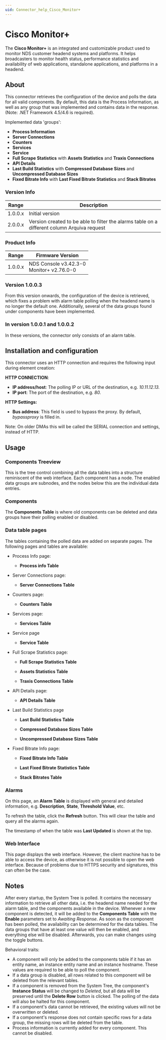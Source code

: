 ```yaml
---
uid: Connector_help_Cisco_Monitor+
---
```


# Cisco Monitor+

The **Cisco Monitor+** is an integrated and customizable product used to monitor NDS customer headend systems and platforms. It helps broadcasters to monitor health status, performance statistics and availability of web applications, standalone applications, and platforms in a headend.

## About

This connector retrieves the configuration of the device and polls the data for all valid components. By default, this data is the Process Information, as well as any group that was implemented and contains data in the response. (Note: .NET Framework 4.5/4.6 is required).

Implemented data 'groups':

- **Process Information**
- **Server Connections**
- **Counters**
- **Services**
- **Service**
- **Full Scrape Statistics** with **Assets Statistics** and **Traxis Connections**
- **API Details**
- **Last Build Statistics** with **Compressed Database Sizes** and **Uncompressed Database Sizes**
- **Fixed Bitrate Info** with **Last Fixed Bitrate Statistics** and **Stack Bitrates**

### Version Info

| Range   | Description                                                                                 |
|---------|---------------------------------------------------------------------------------------------|
| 1.0.0.x | Initial version                                                                             |
| 2.0.0.x | Version created to be able to filter the alarms table on a different column Arquiva request |

### Product Info

| Range   | Firmware Version                            |
|---------|---------------------------------------------|
| 1.0.0.x | NDS Console v3.42.3-0<br>Monitor+ v2.76.0-0 |

### Version 1.0.0.3

From this version onwards, the configuration of the device is retrieved, which fixes a problem with alarm table polling when the headend name is no longer the default one. Additionally, several of the data groups found under components have been implemented.

### In version 1.0.0.1 and 1.0.0.2

In these versions, the connector only consists of an alarm table.

## Installation and configuration

This connector uses an HTTP connection and requires the following input during element creation:

**HTTP CONNECTION**:

- **IP address/host**: The polling IP or URL of the destination, e.g. *10.11.12.13.*
- **IP port**: The port of the destination, e.g. *80.*

**HTTP Settings:**

- **Bus address**: This field is used to bypass the proxy. By default, *bypassproxy* is filled in.

Note: On older DMAs this will be called the SERIAL connection and settings, instead of HTTP.

## Usage

### Components Treeview

This is the tree control combining all the data tables into a structure reminiscent of the web interface. Each component has a node. The enabled data groups are subnodes, and the nodes below this are the individual data entries.

### Components

The **Components Table** is where old components can be deleted and data groups have their polling enabled or disabled.

### Data table pages

The tables containing the polled data are added on separate pages. The following pages and tables are available:

- Process Info page:

  - **Process info Table**

- Server Connections page:

  - **Server Connections Table**

- Counters page:

  - **Counters Table**

- Services page:

  - **Services Table**

- Service page

  - **Service Table**

- Full Scrape Statistics page:

  - **Full Scrape Statistics Table**

  - **Assets Statistics Table**

  - **Traxis Connections Table**

- API Details page:

  - **API Details Table**

- Last Build Statistics page

  - **Last Build Statistics Table**

  - **Compressed Database Sizes Table**

  - **Uncompressed Database Sizes Table**

- Fixed Bitrate Info page:

  - **Fixed Bitrate Info Table**

  - **Last Fixed Bitrate Statistics Table**

  - **Stack Bitrates Table**

### Alarms

On this page, an **Alarm Table** is displayed with general and detailed information, e.g. **Description**, **State**, **Threshold Value**, etc.

To refresh the table, click the **Refresh** button. This will clear the table and query all the alarms again.

The timestamp of when the table was **Last Updated** is shown at the top.

### Web Interface

This page displays the web interface. However, the client machine has to be able to access the device, as otherwise it is not possible to open the web interface. Because of problems due to HTTPS security and signatures, this can often be the case.

## Notes

After every startup, the System Tree is polled. It contains the necessary information to retrieve all other data, i.e. the headend name needed for the alarm table, and the components available in the device. Whenever a new component is detected, it will be added to the **Components Table** with the **Enable** parameters set to *Awaiting Response*. As soon as the component has been polled, the availability can be determined for the data tables. The data groups that have at least one value will then be enabled, and everything else will be disabled. Afterwards, you can make changes using the toggle buttons.

Behavioral traits:

- A component will only be added to the components table if it has an entity name, an instance entity name and an instance hostname. These values are required to be able to poll the component.
- If a data group is disabled, all rows related to this component will be deleted from the relevant tables.
- If a component is removed from the System Tree, the component's **Instance Status** will be changed to *Deleted*, but all data will be preserved until the **Delete Row** button is clicked. The polling of the data will also be halted for this component.
- If a component's data cannot be retrieved, the existing values will not be overwritten or deleted.
- If a component's response does not contain specific rows for a data group, the missing rows will be deleted from the table.
- Process information is currently added for every component. This cannot be disabled.
